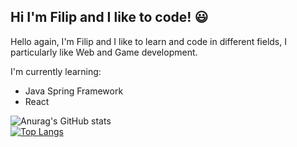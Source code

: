 ## Hi I'm Filip and I like to code! :smiley:

Hello again, I'm Filip and I like to learn and code in different fields,
I particularly like Web and Game development.

I'm currently learning:

- Java Spring Framework
- React

![Anurag's GitHub stats](https://github-readme-stats.vercel.app/api?username=SzymanskiFilip&theme=dark&show_icons=true)<br>
[![Top Langs](https://github-readme-stats.vercel.app/api/top-langs/?username=SzymanskiFilip)](https://github.com/anuraghazra/github-readme-stats)



